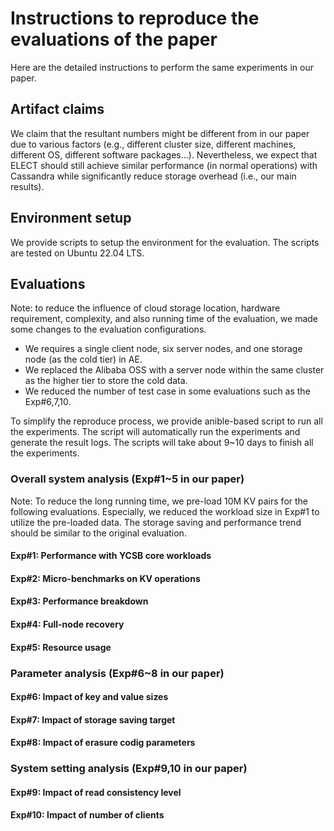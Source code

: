 # Instructions to reproduce the evaluations of the paper

Here are the detailed instructions to perform the same experiments in our paper.

## Artifact claims

We claim that the resultant numbers might be different from in our paper due to various factors (e.g., different cluster size, different machines, different OS, different software packages...). Nevertheless, we expect that ELECT should still achieve similar performance (in normal operations) with Cassandra while significantly reduce storage overhead (i.e., our main results).

## Environment setup

We provide scripts to setup the environment for the evaluation. The scripts are tested on Ubuntu 22.04 LTS.

## Evaluations

Note: to reduce the influence of cloud storage location, hardware requirement, complexity, and also running time of the evaluation, we made some changes to the evaluation configurations.

* We requires a single client node, six server nodes, and one storage node (as the cold tier) in AE.
* We replaced the Alibaba OSS with a server node within the same cluster as the higher tier to store the cold data.
* We reduced the number of test case in some evaluations such as the Exp#6,7,10.

To simplify the reproduce process, we provide anible-based script to run all the experiments. The script will automatically run the experiments and generate the result logs. The scripts will take about 9~10 days to finish all the experiments.

### Overall system analysis (Exp#1~5 in our paper)

Note: To reduce the long running time, we pre-load 10M KV pairs for the following evaluations. Especially, we reduced the workload size in Exp#1 to utilize the pre-loaded data. The storage saving and performance trend should be similar to the original evaluation.

#### Exp#1: Performance with YCSB core workloads

#### Exp#2: Micro-benchmarks on KV operations

#### Exp#3: Performance breakdown

#### Exp#4: Full-node recovery

#### Exp#5: Resource usage

### Parameter analysis (Exp#6~8 in our paper)

#### Exp#6: Impact of key and value sizes

#### Exp#7: Impact of storage saving target

#### Exp#8: Impact of erasure codig parameters

### System setting analysis (Exp#9,10 in our paper)

#### Exp#9: Impact of read consistency level

#### Exp#10: Impact of number of clients